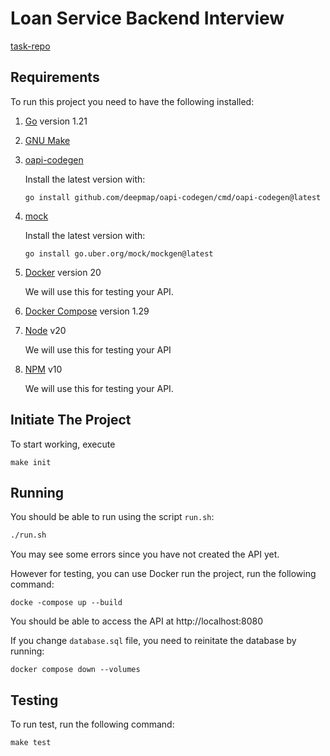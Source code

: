 # Loan Service Backend Interview


[task-repo](https://github.com/crisyantoparulian/backendgolang)
## Requirements

To run this project you need to have the following installed:

1. [Go](https://golang.org/doc/install) version 1.21
2. [GNU Make](https://www.gnu.org/software/make/)
3. [oapi-codegen](https://github.com/deepmap/oapi-codegen)


    Install the latest version with:
    ```
    go install github.com/deepmap/oapi-codegen/cmd/oapi-codegen@latest
    ```
4. [mock](https://github.com/uber-go/mock)

    Install the latest version with:
    ```
    go install go.uber.org/mock/mockgen@latest
    ```

5. [Docker](https://docs.docker.com/get-docker/) version 20
   
   We will use this for testing your API.

6. [Docker Compose](https://docs.docker.com/compose/install/) version 1.29

7. [Node](https://nodejs.org/en) v20

   We will use this for testing your API

8. [NPM](https://www.npmjs.com/) v10

    We will use this for testing your API.

## Initiate The Project

To start working, execute

```
make init
```

## Running

You should be able to run using the script `run.sh`:

```bash
./run.sh
```

You may see some errors since you have not created the API yet.

However for testing, you can use Docker run the project, run the following command:

```
docke -compose up --build
```

You should be able to access the API at http://localhost:8080

If you change `database.sql` file, you need to reinitate the database by running:

```
docker compose down --volumes
```

## Testing

To run test, run the following command:

```
make test
```
